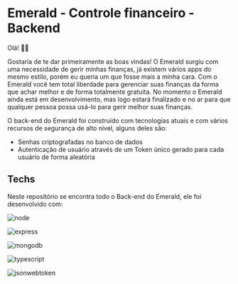 # Emerald - Controle financeiro - Backend

Olá! 🧑‍💻

Gostaria de te dar primeiramente as boas vindas! O Emerald surgiu com uma necessidade de gerir minhas finanças, já existem vários apps do mesmo estilo, porém eu queria um que fosse mais a minha cara. Com o Emerald você tem total liberdade para gerenciar suas finanças da forma que achar melhor e de forma totalmente gratuita. No momento o Emerald ainda está em desenvolvimento, mas logo estará finalizado e no ar para que qualquer pessoa possa usá-lo para gerir melhor suas finanças.

O back-end do Emerald foi construído com tecnologias atuais e com vários recursos de segurança de alto nível, alguns deles são:

* Senhas criptografadas no banco de dados
* Autenticação de usuário através de um Token único gerado para cada usuário de forma aleatória

## Techs
Neste repositório se encontra todo o Back-end do Emerald, ele foi desenvolvido com:

![node](https://img.shields.io/badge/Node.js-43853D?style=for-the-badge&logo=node.js&logoColor=white)

![express](https://img.shields.io/badge/Express.js-404D59?style=for-the-badge)

![mongodb](https://img.shields.io/badge/MongoDB-4EA94B?style=for-the-badge&logo=mongodb&logoColor=white)

![typescript](https://img.shields.io/badge/TypeScript-007ACC?style=for-the-badge&logo=typescript&logoColor=white)

![jsonwebtoken](https://img.shields.io/badge/json%20web%20tokens-323330?style=for-the-badge&logo=json-web-tokens&logoColor=pink)



